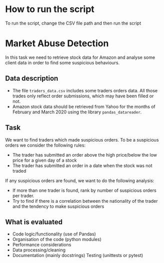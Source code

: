 
# How to run the script

To run the script, change the CSV file path and then run the script

# Market Abuse Detection

In this task we need to retrieve stock data for Amazon and analyse some client 
data in order to find some suspicious behaviours. 

## Data description
- The file `traders_data.csv` includes some traders orders data. All those trades only reflect order
submissions, which may have been filled or not.
- Amazon stock data should be retrieved from Yahoo for the months of February and March 2020
using the library `pandas_datareader`. 

## Task
We want to find traders which made suspicious orders. To be a suspicious orders we consider the 
following rules:
- The trader has submitted an order above the high price/below the low price for a given day of a stock
- The trader has submitted an order in a date when the stock was not traded

If any suspicious orders are found, we want to do the following analysis:

- If more than one trader is found, rank by number of suspicious orders per trader.
- Try to find if there is a correlation between the nationality of the trader and the 
tendency to make suspicious orders 

## What is evaluated
- Code logic/functionality (use of Pandas) 
- Organisation of the code (python modules) 
- Performance considerations
- Data processing/cleaning
- Documentation (mainly docstrings) Testing (unittests or pytest)

